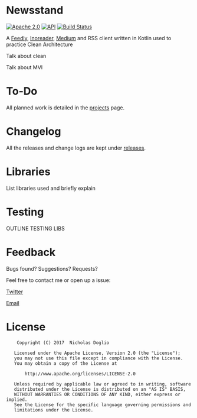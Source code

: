 # Newsstand

[![Apache 2.0](https://img.shields.io/badge/License-Apache%202.0-blue.svg)](LICENSE.md)
[![API](https://img.shields.io/badge/API-21%2B-brightgreen.svg?style=flat)](https://android-arsenal.com/api?level=21)
[![Build Status](https://travis-ci.org/WhosNickDoglio/Newsstand.svg?branch=master)](https://travis-ci.org/WhosNickDoglio/Newsstand)

A [Feedly](https://feedly.com/), [Inoreader](https://www.inoreader.com/), [Medium](https://medium.com/) and RSS client written in Kotlin used to practice Clean Architecture

Talk about clean

Talk about MVI

# To-Do

All planned work is detailed in the [projects](https://github.com/WhosNickDoglio/Newsstand/projects) page.

# Changelog

All the releases and change logs are kept under [releases](https://github.com/WhosNickDoglio/Newsstand/releases).

# Libraries

List libraries used and briefly explain

# Testing

  OUTLINE TESTING LIBS

# Feedback

Bugs found? Suggestions? Requests?

Feel free to contact me or open up a issue:

[Twitter](https://twitter.com/WhosNickDoglio)

[Email](mailto:NicholasDoglio@Gmail.com)

# License
        Copyright (C) 2017  Nicholas Doglio

       Licensed under the Apache License, Version 2.0 (the "License");
       you may not use this file except in compliance with the License.
       You may obtain a copy of the License at

           http://www.apache.org/licenses/LICENSE-2.0

       Unless required by applicable law or agreed to in writing, software
       distributed under the License is distributed on an "AS IS" BASIS,
       WITHOUT WARRANTIES OR CONDITIONS OF ANY KIND, either express or implied.
       See the License for the specific language governing permissions and
       limitations under the License.